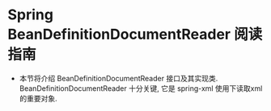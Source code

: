 # Spring BeanDefinitionDocumentReader 阅读指南
- 本节将介绍 BeanDefinitionDocumentReader 接口及其实现类. BeanDefinitionDocumentReader 十分关键, 它是 spring-xml 使用下读取xml的重要对象. 


